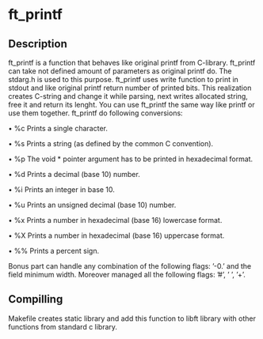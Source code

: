 # ft_printf
## Description

ft_printf is a function that behaves like original printf from C-library.
ft_printf can take not defined amount of parameters as original printf do. The stdarg.h is used to this purpose.
ft_printf uses write function to print in stdout and like original printf return number of printed bits.
This realization creates C-string and change it while parsing, next writes allocated string, free it and return its lenght.
You can use ft_printf the same way like printf or use them together.
ft_printf do following conversions:

• %c Prints a single character.

• %s Prints a string (as defined by the common C convention).

• %p The void * pointer argument has to be printed in hexadecimal format.

• %d Prints a decimal (base 10) number.

• %i Prints an integer in base 10.

• %u Prints an unsigned decimal (base 10) number.

• %x Prints a number in hexadecimal (base 16) lowercase format.

• %X Prints a number in hexadecimal (base 16) uppercase format.

• %% Prints a percent sign.

Bonus part can handle any combination of the following flags: ’-0.’ and the field minimum width.
Moreover managed all the following flags: ’#’, ’ ’, ’+’.

## Compilling

Makefile creates static library and add this function to libft library with other functions from standard c library.
